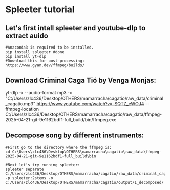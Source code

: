 # Spleeter tutorial

## Let's first intall spleeter and youtube-dlp to extract auido

```
#Anaconda3 is required to be installed.
pip install spleeter #done
pip install yt-dlp
#Download this for post-processing: https://www.gyan.dev/ffmpeg/builds/

```

## Download Criminal Caga Tió by Venga Monjas:

yt-dlp -x --audio-format mp3 -o "C:/Users/zlc436/Desktop/OTHERS/mamarracha/cagatio/raw_data/criminal_cagatio.mp3" https://www.youtube.com/watch?v=-SQTZ_eWOJ4 --ffmpeg-location C:/Users/zlc436/Desktop/OTHERS/mamarracha/cagatio/raw_data/ffmpeg-2025-04-21-git-9e1162bdf1-full_build/bin/ffmpeg.exe

## Decompose song by different instruments: 

```
#First go to the directory where the ffmpeg is:
cd C:\Users\zlc436\Desktop\OTHERS\mamarracha\cagatio\raw_data\ffmpeg-2025-04-21-git-9e1162bdf1-full_build\bin

#Next let's try running spleeter:
spleeter separate C:/Users/zlc436/Desktop/OTHERS/mamarracha/cagatio/raw_data/criminal_cagatio.mp3 -p spleeter:2stems -o C:/Users/zlc436/Desktop/OTHERS/mamarracha/cagatio/output/1_decomposed/

```
